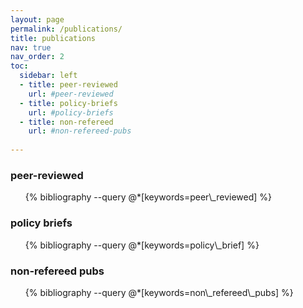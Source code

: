 ```yaml
---
layout: page
permalink: /publications/
title: publications
nav: true
nav_order: 2
toc:
  sidebar: left
  - title: peer-reviewed
    url: #peer-reviewed
  - title: policy-briefs
    url: #policy-briefs  
  - title: non-refereed
    url: #non-refereed-pubs
    
---
```

<!-- _pages/publications.md -->
<div class="publications">

<h3>peer-reviewed</h3>
<ul>
{% bibliography --query @*[keywords=peer\_reviewed] %}
</ul>
</div>

<div class="publications">

<h3>policy briefs</h3>
<ul>
{% bibliography --query @*[keywords=policy\_brief] %}
</ul>

<h3>non-refereed pubs</h3>
<ul>
{% bibliography --query @*[keywords=non\_refereed\_pubs] %}
</ul>

</div>
